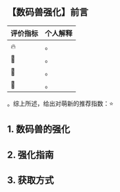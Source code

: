 ## 【数码兽强化】前言

| 评价指标 | 个人解释 |
| :------- | :------- |
| 🔥       | 。       |
| 🍙      | 。       |
| 💎      | 。       |
| 💩      | 。       |

。综上所述，给出对萌新的推荐指数：⭐

## 1. 数码兽的强化


## 2. 强化指南






## 3. 获取方式




